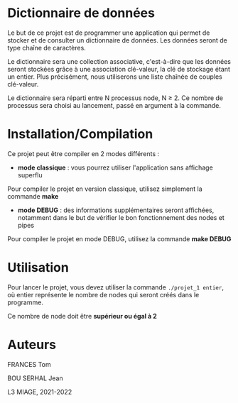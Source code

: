 # Dictionnaire de données

Le but de ce projet est de programmer une application qui permet de stocker et de consulter
un dictionnaire de données. Les données seront de type chaîne de caractères.

Le dictionnaire sera une collection associative, c'est-à-dire que les données seront stockées
grâce à une association clé-valeur, la clé de stockage étant un entier. Plus précisément, nous
utiliserons une liste chaînée de couples clé-valeur.

Le dictionnaire sera réparti entre N processus node, N ≥ 2. Ce nombre de processus sera
choisi au lancement, passé en argument à la commande.

# Installation/Compilation

Ce projet peut être compiler en 2 modes différents :

 * **mode classique** : vous pourrez utiliser l'application sans affichage superflu

 Pour compiler le projet en version classique, utilisez simplement la commande **make**

 * **mode DEBUG** : des informations supplémentaires seront affichées, notamment dans le but de vérifier le bon fonctionnement des nodes et pipes

 Pour compiler le projet en mode DEBUG, utilisez la commande **make DEBUG**

# Utilisation

Pour lancer le projet, vous devez utiliser la commande `./projet_1 entier`, où entier représente le nombre de nodes qui
seront créés dans le programme. 

Ce nombre de node doit être **supérieur ou égal à 2**

# Auteurs

FRANCES Tom

BOU SERHAL Jean

L3 MIAGE, 2021-2022